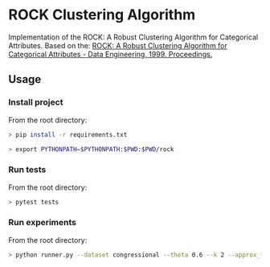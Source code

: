 # ROCK Clustering Algorithm

Implementation of the ROCK: A Robust Clustering Algorithm for Categorical Attributes.
Based on the: [ROCK: A Robust Clustering Algorithm for Categorical Attributes - Data Engineering, 1999. Proceedings.](https://theory.stanford.edu/~sudipto/mypapers/categorical.pdf)

## Usage

### Install project

From the root directory:

```bash
> pip install -r requirements.txt

> export PYTHONPATH=$PYTHONPATH:$PWD:$PWD/rock
```

### Run tests

From the root directory:

```bash
> pytest tests
```

### Run experiments

From the root directory:

```bash
> python runner.py --dataset congressional --theta 0.6 --k 2 --approx_fn rational_sub --split_train 0.35
```
